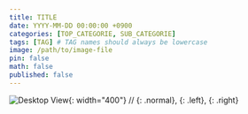 ```yaml
---
title: TITLE
date: YYYY-MM-DD 00:00:00 +0900
categories: [TOP_CATEGORIE, SUB_CATEGORIE]
tags: [TAG] # TAG names should always be lowercase
image: /path/to/image-file
pin: false
math: false
published: false
---
```


![Desktop View](/assets/img/sample/mockup.png){: width="400"} // {: .normal}, {: .left}, {: .right}
